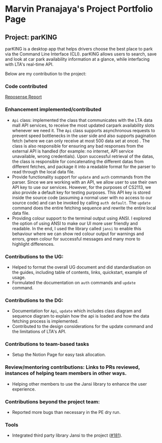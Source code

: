 # Marvin Pranajaya's Project Portfolio Page

## Project: parKING

parKING is a desktop app that helps drivers choose the best place to park via the Command Line Interface (CLI).
parKING allows users to search, save and look at car park availability information at a glance, while interfacing with
LTA's real-time API.

Below are my contribution to the project:

### Code contributed

[Reposense Report](https://nus-cs2113-ay2223s1.github.io/tp-dashboard/?search=pipipipi2002&sort=groupTitle&sortWithin=title&since=2022-09-16&timeframe=commit&mergegroup=&groupSelect=groupByRepos&breakdown=false&tabOpen=true&tabType=authorship&tabAuthor=pipipipi2002&tabRepo=AY2223S1-CS2113-T17-4%2Ftp%5Bmaster%5D&authorshipIsMergeGroup=false&authorshipFileTypes=docs~functional-code~test-code~other&authorshipIsBinaryFileTypeChecked=false&authorshipIsIgnoredFilesChecked=false)

### Enhancement implemented/contributed

- `Api` class: implemented the class that communicates with the LTA data mall API services, to receive the most updated 
carpark availability slots whenever we need it. The `Api` class supports asynchronous requests to prevent speed 
bottlenecks in the user side and also supports pagination fetch (where we can only receive at most 500 data set at once)
. The class is also responsible for ensuring any bad responses from the external API is handled (for example: no internet,
API service unavailable, wrong credentials). Upon successful retrieval of the datas, the class is responsible for 
concatenating the different datas from different fetches, and package it into a readable format for the parser to read
through the local data file.
- Provide functionality support for `update` and `auth` commands from the parser. Since we are working with an API, we
allow user to use their own API key to use our services. However, for the purposes of CS2113, we also provide a default
key for testing purposes. This API key is stored inside the source code (assuming a normal user with no access to our
source code) and can be invoked by calling `auth default`. The `update` command does the entire fetching sequence and
rewrite the entire local data file.
- Providing colour support to the terminal output using ANSI. I explored the option of using ANSI to make our UI more 
user friendly and readable. In the end, I used the library called `jansi` to enable this behaviour where we can show 
red colour output for warnings and errors, green colour for successful messages and many more to highlight differences.

### Contributions to the UG:

- Helped to format the overall UG document and did standardisation on the guides, including table of contents, links,
quickstart, example of usage.
- Formulated the documentation on `auth` commands and `update` command.

### Contributions to the DG:

- Documentation for `Api`, `update` which includes class diagram and sequence diagram to explain
how the api is loaded and how the data fetching process is implemented. 
- Contributed to the design considerations for the update command and the limitations of LTA's API.

### Contributions to team-based tasks
- Setup the Notion Page for easy task allocation.

### Review/mentoring contributions: Links to PRs reviewed, instances of helping team members in other ways.
- Helping other members to use the Jansi library to enhance the user experience.

### Contributions beyond the project team:
- Reported more bugs than necessary in the PE dry run.

### Tools

- Integrated third party library Jansi to the project ([#181](https://github.com/AY2223S1-CS2113-T17-4/tp/pull/181)).